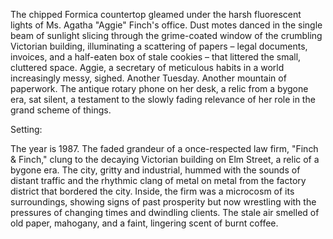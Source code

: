 The chipped Formica countertop gleamed under the harsh fluorescent lights of Ms. Agatha "Aggie" Finch's office.  Dust motes danced in the single beam of sunlight slicing through the grime-coated window of the crumbling Victorian building, illuminating a scattering of papers – legal documents, invoices, and a half-eaten box of stale cookies – that littered the small, cluttered space. Aggie, a secretary of meticulous habits in a world increasingly messy, sighed.  Another Tuesday.  Another mountain of paperwork.  The antique rotary phone on her desk, a relic from a bygone era, sat silent, a testament to the slowly fading relevance of her role in the grand scheme of things.

Setting:

The year is 1987.  The faded grandeur of a once-respected law firm, "Finch & Finch," clung to the decaying Victorian building on Elm Street, a relic of a bygone era.  The city, gritty and industrial, hummed with the sounds of distant traffic and the rhythmic clang of metal on metal from the factory district that bordered the city.  Inside, the firm was a microcosm of its surroundings, showing signs of past prosperity but now wrestling with the pressures of changing times and dwindling clients.  The stale air smelled of old paper, mahogany, and a faint, lingering scent of burnt coffee.
